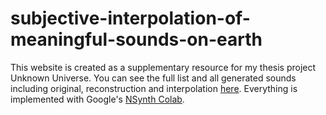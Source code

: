 # subjective-interpolation-of-meaningful-sounds-on-earth
This website is created as a supplementary resource for my thesis project Unknown Universe. You can see the full list and all generated sounds including original, reconstruction and interpolation [here](https://jooohyunpark.github.io/subjective-interpolation-of-meaningful-sounds-on-earth/). Everything is implemented with Google's [NSynth Colab](https://colab.research.google.com/notebooks/magenta/nsynth/nsynth.ipynb).
